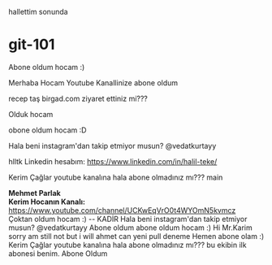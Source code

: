 
hallettim sonunda

# git-101

Abone oldum hocam :)

Merhaba Hocam Youtube Kanallinize abone oldum 

recep taş birgad.com ziyaret ettiniz mi???

Olduk hocam

obone oldum hocam :D


Hala beni instagram'dan takip etmiyor musun? @vedatkurtayy


hlltk
Linkedin hesabım: https://www.linkedin.com/in/halil-teke/

Kerim Çağlar youtube kanalına hala abone olmadınız mı???
 main

<b>Mehmet Parlak</b><br>
<b>Kerim Hocanın Kanalı:</b>
https://www.youtube.com/channel/UCKwEqVrO0t4WYOmN5kvmcz<br>
Çoktan oldum hocam :) -- KADİR
Hala beni instagram'dan takip etmiyor musun? @vedatkurtayy
Abone oldum
abone oldum hocam :)
Hi Mr.Karim
sorry am still not 
but i will
ahmet  can yeni pull deneme
Hemen abone olam :)
Kerim Çağlar youtube kanalına hala abone olmadınız mı???
bu ekibin ilk abonesi benim.
Abone Oldum

